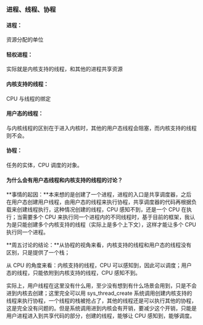 ### 进程、线程、协程

#### 进程：

资源分配的单位

#### 轻权进程：

实际就是内核支持的线程，和其他的进程共享资源

#### 内核支持的线程：

CPU 与线程的绑定

#### 用户态的线程：

与内核线程的区别在于进入内核时，其他的用户态线程会阻塞，而内核支持的线程则不会。

#### 协程：

任务的实体，CPU 调度的对象。



#### 为什么会有用户态线程和内核支持的线程的讨论？

**事情的起因：**本来想的是创建了一个进程，进程的入口是共享调度器，之后在用户态创建用户线程，由用户态的线程来执行协程，共享调度器的代码再根据负载来创建线程执行，这种情况创建的线程，CPU 感知不到，还是一个 CPU 在执行；当需要多个 CPU 来执行同一个进程内的不同线程时，基于目前的框架，我认为是只能创建多个内核支持的线程（实际上是多个上下文），这样才能让多个 CPU 执行同一个进程。

**周五讨论的结论：**从协程的视角来看，内核支持的线程和用户态的线程没有区别，只是提供了一个栈；

从 CPU 的角度来看：内核支持的线程，CPU 可以感知到，因此可以调度；用户态的线程，只能依附到内核支持的线程，CPU 感知不到。



实际上，用户线程在这里没有什么用，至少没有想到有什么场景会用到，只是不会进到内核去创建；这里完全可以用 sys_thread_create 系统调用创建内核支持的线程来执行协程，一个线程的栈被抢占了，其他的线程还是可以执行其他的协程，这是完全没有问题的。但是系统调用进到内核会有开销，要减少这个开销，只能是用户进程进入到共享代码的部分，创建的线程，能够让 CPU 感知到，能够调度。





